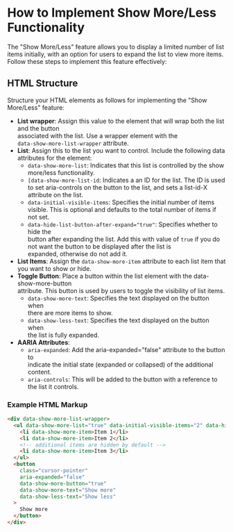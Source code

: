 # How to Implement Show More/Less Functionality

The "Show More/Less" feature allows you to display a limited number of list
items initially, with an option for users to expand the list to view more items.
Follow these steps to implement this feature effectively:

## HTML Structure

Structure your HTML elements as follows for implementing the
"Show More/Less" feature:

- **List wrapper**:
Assign this value to the element that will wrap both the list and the button  
associated with the list. Use a wrapper element with the  
`data-show-more-list-wrapper` attribute.
- **List**:
Assign this to the list you want to control. Include the following data  
attributes for the element:
  - `data-show-more-list`: Indicates that this list is controlled by the show  
  more/less functionality.
  - `[data-show-more-list-id`: Indicates a an ID for the list. The ID is used  
  to set aria-controls on the button to the list, and sets a list-id-X  
  attribute on the list.
  - `data-initial-visible-items`: Specifies the initial number of items visible.
   This is optional and defaults to the total number of items if not set.
  - `data-hide-list-button-after-expand="true"`: Specifies whether to hide the  
  button  after expanding the list. Add this with value of `true` if you do  
  not want the button to be displayed after the list is  
expanded, otherwise do not add it.
- **List Items**:
Assign the `data-show-more-item` attribute to each list item that you want
to show or hide.
- **Toggle Button**:
Place a button within the list element with the data-show-more-button  
attribute. This button is used by users to toggle the visibility of list items.
  - `data-show-more-text`: Specifies the text displayed on the button when  
  there are more items to show.
  - `data-show-less-text`: Specifies the text displayed on the button when  
  the list is fully expanded.
- **AARIA Attributes**:
  - `aria-expanded`: Add the aria-expanded="false" attribute to the button to  
   indicate the initial state (expanded or collapsed) of the additional content.
  - `aria-controls`: This will be added to the button with a reference to  
  the list it controls.

### Example HTML Markup

```html
<div data-show-more-list-wrapper>
  <ul data-show-more-list="true" data-initial-visible-items="2" data-hide-list-button-after-expand>
    <li data-show-more-item>Item 1</li>
    <li data-show-more-item>Item 2</li>
    <!-- additional items are hidden by default -->
    <li data-show-more-item>Item 3</li>
  </ul>
  <button
    class="cursor-pointer"
    aria-expanded="false"
    data-show-more-button="true"
    data-show-more-text="Show more"
    data-show-less-text="Show less"
  >
    Show more
  </button>
</div>

``````
